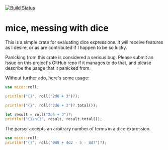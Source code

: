 [![Build Status](https://travis-ci.org/Monadic-Cat/mice.svg?branch=master)](https://travis-ci.org/Monadic-Cat/mice)

# mice, messing with dice

This is a simple crate for evaluating dice expressions.
It will receive features as I desire, or as are contributed
if I happen to be so lucky.

Panicking from this crate is considered a serious bug.
Please  submit an Issue on this project's GitHub repo
if it manages to do that, and please describe the usage
that it panicked from.

Without further ado, here's some usage:

```rs
use mice::roll;

println!("{}", roll("2d6 + 3")?);

println!("{}", roll("2d6 + 3")?.total());

let result = roll("2d6 + 3")?;
println!("{}\n{}", result, result.total());
```

The parser accepts an arbitrary number of terms in a dice expression.
```rs
use mice::roll;
println!("{}", roll("9d8 + 4d2 - 5 - 8d7")?);
```
